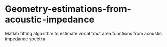 # Geometry-estimations-from-acoustic-impedance
Matlab fitting algorithm to estimate vocal tract area functions from acoustic impedance spectra
